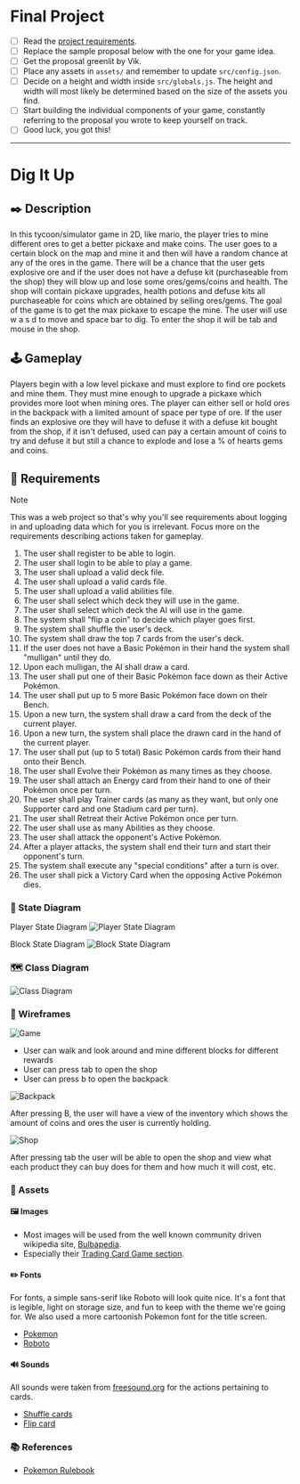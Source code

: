 # Final Project

-   [ ] Read the [project requirements](https://vikramsinghmtl.github.io/420-5P6-Game-Programming/project/requirements).
-   [ ] Replace the sample proposal below with the one for your game idea.
-   [ ] Get the proposal greenlit by Vik.
-   [ ] Place any assets in `assets/` and remember to update `src/config.json`.
-   [ ] Decide on a height and width inside `src/globals.js`. The height and width will most likely be determined based on the size of the assets you find.
-   [ ] Start building the individual components of your game, constantly referring to the proposal you wrote to keep yourself on track.
-   [ ] Good luck, you got this!

---

# Dig It Up


## ✒️ Description

In this tycoon/simulator game in 2D, like mario, the player tries to mine different ores to get a better pickaxe and make coins. The user goes to a certain block on the map and mine it and then will have a random chance at any of the ores in the game. There will be a chance that the user gets explosive ore and if the user does not have a defuse kit (purchaseable from the shop) they will blow up and lose some ores/gems/coins and health. The shop will contain pickaxe upgrades, health potions and defuse kits all purchaseable for coins which are obtained by selling ores/gems. The goal of the game is to get the max pickaxe to escape the mine. The user will use w a s d to move and space bar to dig. To enter the shop it will be tab and mouse in the shop.


## 🕹️ Gameplay

Players begin with a low level pickaxe and must explore to find ore pockets and mine them. They must mine enough to upgrade a pickaxe which provides more loot when mining ores. The player can either sell or hold 
ores in the backpack with a limited amount of space per type of ore. If the user finds an explosive ore they will have to defuse it with a defuse kit bought from the shop, if it isn't defused, used can pay a certain amount of coins to try and defuse it but still a chance to explode and lose a % of hearts gems and coins.

## 📃 Requirements

> [!note]
> This was a web project so that's why you'll see requirements about logging in and uploading data which for you is irrelevant. Focus more on the requirements describing actions taken for gameplay.

1. The user shall register to be able to login.
2. The user shall login to be able to play a game.
3. The user shall upload a valid deck file.
4. The user shall upload a valid cards file.
5. The user shall upload a valid abilities file.
6. The user shall select which deck they will use in the game.
7. The user shall select which deck the AI will use in the game.
8. The system shall "flip a coin" to decide which player goes first.
9. The system shall shuffle the user's deck.
10. The system shall draw the top 7 cards from the user's deck.
11. If the user does not have a Basic Pokémon in their hand the system shall "mulligan" until they do.
12. Upon each mulligan, the AI shall draw a card.
13. The user shall put one of their Basic Pokémon face down as their Active Pokémon.
14. The user shall put up to 5 more Basic Pokémon face down on their Bench.
15. Upon a new turn, the system shall draw a card from the deck of the current player.
16. Upon a new turn, the system shall place the drawn card in the hand of the current player.
17. The user shall put (up to 5 total) Basic Pokémon cards from their hand onto their Bench.
18. The user shall Evolve their Pokémon as many times as they choose.
19. The user shall attach an Energy card from their hand to one of their Pokémon once per turn.
20. The user shall play Trainer cards (as many as they want, but only one Supporter card and one Stadium card per turn).
21. The user shall Retreat their Active Pokémon once per turn.
22. The user shall use as many Abilities as they choose.
23. The user shall attack the opponent's Active Pokémon.
24. After a player attacks, the system shall end their turn and start their opponent's turn.
25. The system shall execute any "special conditions" after a turn is over.
26. The user shall pick a Victory Card when the opposing Active Pokémon dies.

### 🤖 State Diagram

Player State Diagram
![Player State Diagram](./assets/images/StateDiagram.png)

Block State Diagram
![Block State Diagram](./assets/images/BlockStateDiagram.png)
### 🗺️ Class Diagram

![Class Diagram](./assets/images/ClassDiagram.png)

### 🧵 Wireframes

![Game](./assets/images/DigItUpWireFrame.png)

-   User can walk and look around and mine different blocks for different rewards
-   User can press tab to open the shop
-   User can press b to open the backpack

![Backpack](./assets/BackpackWireFrame.png)

After pressing B, the user will have a view of the inventory which shows the amount of coins and ores the user is currently holding.

![Shop](./assets/ShopWireFrame.png)

After pressing tab the user will be able to open the shop and view what each product they can buy does for them and how much it will cost, etc.

### 🎨 Assets

#### 🖼️ Images

-   Most images will be used from the well known community driven wikipedia site, [Bulbapedia](https://bulbapedia.bulbagarden.net/wiki/Main_Page).
-   Especially their [Trading Card Game section](<https://bulbapedia.bulbagarden.net/wiki/Full_Art_card_(TCG)>).

#### ✏️ Fonts

For fonts, a simple sans-serif like Roboto will look quite nice. It's a font that is legible, light on storage size, and fun to keep with the theme we're going for. We also used a more cartoonish Pokemon font for the title screen.

-   [Pokemon](https://www.dafont.com/pokemon.font)
-   [Roboto](https://fonts.google.com/specimen/Roboto)

#### 🔊 Sounds

All sounds were taken from [freesound.org](https://freesound.org) for the actions pertaining to cards.

-   [Shuffle cards](https://freesound.org/people/VKProduktion/sounds/217502/)
-   [Flip card](https://freesound.org/people/Splashdust/sounds/84322/)

### 📚 References

-   [Pokemon Rulebook](http://assets.pokemon.com/assets/cms2/pdf/trading-card-game/rulebook/xy8-rulebook-en.pdf)
